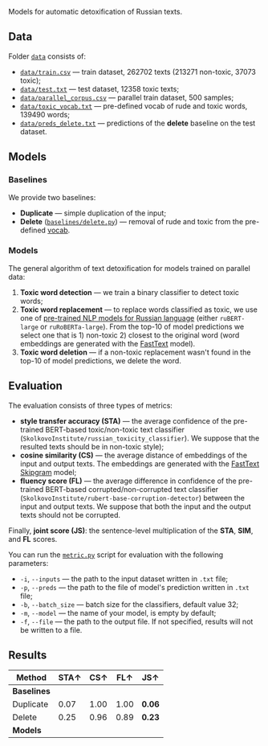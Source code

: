 Models for automatic detoxification of Russian texts.
## Data
Folder [`data`](https://github.com/vyhuholl/russian_detoxification/tree/master/data) consists of:
* [`data/train.csv`](https://github.com/vyhuholl/russian_detoxification/blob/master/data/train.csv) — train dataset, 262702 texts (213271 non-toxic, 37073 toxic);
* [`data/test.txt`](https://github.com/vyhuholl/russian_detoxification/blob/master/data/test.txt) — test dataset, 12358 toxic texts;
* [`data/parallel_corpus.csv`](https://github.com/vyhuholl/russian_detoxification/blob/master/data/parallel_corpus.csv) — parallel train dataset, 500 samples;
* [`data/toxic_vocab.txt`](https://github.com/vyhuholl/russian_detoxification/blob/master/data/toxic_vocab.txt) — pre-defined vocab of rude and toxic words, 139490 words;
* [`data/preds_delete.txt`](https://github.com/vyhuholl/russian_detoxification/blob/master/data/preds_delete.txt) — predictions of the **delete** baseline on the test dataset.
## Models
### Baselines
We provide two baselines:
* **Duplicate** — simple duplication of the input;
* **Delete** ([`baselines/delete.py`](https://github.com/vyhuholl/russian_detoxification/blob/master/baselines/delete.py)) — removal of rude and toxic from the pre-defined [vocab](https://github.com/vyhuholl/russian_detoxification/blob/master/data/toxic_vocab.txt).
### Models
The general algorithm of text detoxification for models trained on parallel data:
1. **Toxic word detection** — we train a binary classifier to detect toxic words;
2.  **Toxic word replacement** — to replace words classified as toxic, we use one of [pre-trained NLP models for Russian language](https://github.com/sberbank-ai/model-zoo) (either `ruBERT-large` or `ruRoBERTa-large`). From the top-10 of model predictions we select one that is 1) non-toxic 2) closest to the original word (word embeddings are generated with the [FastText](http://vectors.nlpl.eu/repository/20/213.zip) model).
3.  **Toxic word deletion** — if a non-toxic replacement wasn't found in the top-10 of model predictions, we delete the word.
## Evaluation
The evaluation consists of three types of metrics:
* **style transfer accuracy (STA)** — the average confidence of the pre-trained BERT-based toxic/non-toxic text classifier (`SkolkovoInstitute/russian_toxicity_classifier`). We suppose that the resulted texts should be in non-toxic style);
* **cosine similarity (CS)** — the average distance of embeddings of the input and output texts. The embeddings are generated with the [FastText Skipgram](http://vectors.nlpl.eu/repository/20/213.zip) model;
* **fluency score (FL)** — the average difference in confidence of the pre-trained BERT-based corrupted/non-corrupted text classifier (`SkolkovoInstitute/rubert-base-corruption-detector`) between the input and output texts. We suppose that both the input and the output texts should not be corrupted.

Finally, **joint score (JS)**: the sentence-level multiplication of the **STA**, **SIM**, and **FL** scores.

You can run the [`metric.py`](https://github.com/vyhuholl/russian_detoxification/blob/master/metric.py) script for evaluation with the following parameters:
* `-i`, `--inputs` — the path to the input dataset written in `.txt` file;
* `-p`, `--preds` — the path to the file of model's prediction written in `.txt` file;
* `-b`, `--batch_size` — batch size for the classifiers, default value 32;
* `-m`, `--model` — the name of your model, is empty by default;
* `-f`, `--file` — the path to the output file. If not specified, results will not be written to a file.
## Results
Method | STA↑ | CS↑ | FL↑ | JS↑
------ | ---- | --- | --- | ---
**Baselines** |
Duplicate | 0.07 | 1.00 | 1.00 | **0.06**
Delete | 0.25 | 0.96 | 0.89 | **0.23**
**Models** |
